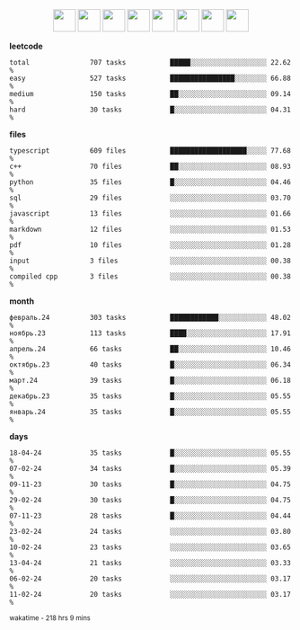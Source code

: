 <div align="center"><img src="https://assets.leetcode.com/static_assets/marketing/2024-100-lg.png" width="40" height="40"> <img src="https://assets.leetcode.com/static_assets/marketing/2024-50-lg.png" width="40" height="40"> <img src="https://assets.leetcode.com/static_assets/marketing/lg50.png" width="40" height="40"> <img src="https://leetcode.com/static/images/badges/dcc-2024-3.png" width="40" height="40"> <img src="https://leetcode.com/static/images/badges/dcc-2024-2.png" width="40" height="40"> <img src="https://leetcode.com/static/images/badges/dcc-2024-1.png" width="40" height="40"> <img src="https://leetcode.com/static/images/badges/dcc-2023-12.png" width="40" height="40"> <img src="https://leetcode.com/static/images/badges/dcc-2023-11.png" width="40" height="40"> </div>

**leetcode**
```text
total               707 tasks           █████░░░░░░░░░░░░░░░░░░░ 22.62 %             
easy                527 tasks           ████████████████░░░░░░░░ 66.88 %             
medium              150 tasks           ██░░░░░░░░░░░░░░░░░░░░░░ 09.14 %             
hard                30 tasks            █░░░░░░░░░░░░░░░░░░░░░░░ 04.31 %             
```

**files**
```text
typescript          609 files           ███████████████████░░░░░ 77.68 %             
c++                 70 files            ██░░░░░░░░░░░░░░░░░░░░░░ 08.93 %             
python              35 files            █░░░░░░░░░░░░░░░░░░░░░░░ 04.46 %             
sql                 29 files            ░░░░░░░░░░░░░░░░░░░░░░░░ 03.70 %             
javascript          13 files            ░░░░░░░░░░░░░░░░░░░░░░░░ 01.66 %             
markdown            12 files            ░░░░░░░░░░░░░░░░░░░░░░░░ 01.53 %             
pdf                 10 files            ░░░░░░░░░░░░░░░░░░░░░░░░ 01.28 %             
input               3 files             ░░░░░░░░░░░░░░░░░░░░░░░░ 00.38 %             
compiled cpp        3 files             ░░░░░░░░░░░░░░░░░░░░░░░░ 00.38 %             
```

**month**
```text
февраль.24          303 tasks           ████████████░░░░░░░░░░░░ 48.02 %             
ноябрь.23           113 tasks           ████░░░░░░░░░░░░░░░░░░░░ 17.91 %             
апрель.24           66 tasks            ██░░░░░░░░░░░░░░░░░░░░░░ 10.46 %             
октябрь.23          40 tasks            █░░░░░░░░░░░░░░░░░░░░░░░ 06.34 %             
март.24             39 tasks            █░░░░░░░░░░░░░░░░░░░░░░░ 06.18 %             
декабрь.23          35 tasks            █░░░░░░░░░░░░░░░░░░░░░░░ 05.55 %             
январь.24           35 tasks            █░░░░░░░░░░░░░░░░░░░░░░░ 05.55 %             
```

**days**
```text
18-04-24            35 tasks            █░░░░░░░░░░░░░░░░░░░░░░░ 05.55 %             
07-02-24            34 tasks            █░░░░░░░░░░░░░░░░░░░░░░░ 05.39 %             
09-11-23            30 tasks            █░░░░░░░░░░░░░░░░░░░░░░░ 04.75 %             
29-02-24            30 tasks            █░░░░░░░░░░░░░░░░░░░░░░░ 04.75 %             
07-11-23            28 tasks            █░░░░░░░░░░░░░░░░░░░░░░░ 04.44 %             
23-02-24            24 tasks            ░░░░░░░░░░░░░░░░░░░░░░░░ 03.80 %             
10-02-24            23 tasks            ░░░░░░░░░░░░░░░░░░░░░░░░ 03.65 %             
13-04-24            21 tasks            ░░░░░░░░░░░░░░░░░░░░░░░░ 03.33 %             
06-02-24            20 tasks            ░░░░░░░░░░░░░░░░░░░░░░░░ 03.17 %             
11-02-24            20 tasks            ░░░░░░░░░░░░░░░░░░░░░░░░ 03.17 %             
```

<sub>wakatime - 218 hrs 9 mins</sub>